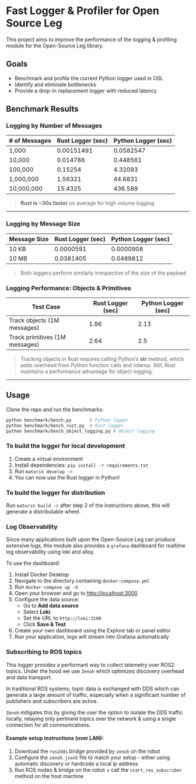 # Fast Logger & Profiler for Open Source Leg
This project aims to improve the performance of the logging & profiling module for the Open-Source Leg
library.

## Goals
- Benchmark and profile the current Python logger used in OSL
- Identify and eliminate bottlenecks
- Provide a drop-in replacement logger with reduced latency

## Benchmark Results

### Logging by Number of Messages
| # of Messages | Rust Logger (sec) | Python Logger (sec) |
| ------------- | ----------------- | ------------------- |
| 1,000         | 0.00151491        | 0.0582547           |
| 10,000        | 0.014786         | 0.448561            |
| 100,000       | 0.15254          | 4.32093             |
| 1,000,000     | 1.56321           | 44.6831             |
| 10,000,000    | 15.4325           | 436.589             |

> **Rust is ~30x faster** on average for high volume logging
---

### Logging by Message Size
| Message Size | Rust Logger (sec) | Python Logger (sec) |
| ------------ | ----------------- | ------------------- |
| 10 KB        | 0.0000591         | 0.0000908           |
| 10 MB        | 0.0381405         | 0.0489812          |

> Both loggers perform similarly irrespective of the size of the payload

### Logging Performance: Objects & Primitives
| Test Case              | Rust Logger (sec) | Python Logger (sec) |
| ---------------------- | ----------------- | ------------------- |
|  Track objects (1M messages) | 1.96           | 2.13             |
| Track primitives (1M messages)       | 2.64          | 2.5             |

> Tracking objects in Rust requires calling Python’s __str__ method, which adds overhead from Python function calls and interop. Still, Rust maintains a performance advantage for object logging.

---

## Usage

Clone the repo and run the benchmarks:
```bash
python benchmark/bench.py       # Python logger
python benchmark/bench_rust.py  # Rust logger
python benchmark/bench_object_logging.py # Object logging
```

### To build the logger for local development

1. Create a virtual environment
2. Install dependencies: `pip install -r requirements.txt`
3. Run `maturin develop -r`
4. You can now use the Rust logger in Python!

### To build the logger for distribution
Run `maturin build -r` after step 2 of the instructions above, this will generate a distributable wheel.

### Log Observability
Since many applications built upon the Open-Source Leg 
can produce extensive logs, this module also provides a `grafana` dashboard for realtime log observability using loki and alloy.

To use the dashboard:
  
1. Install Docker Desktop
2. Navigate to the directory containing `docker-compose.yml`
3. Run `docker-compose up -d`
4. Open your browser and go to [http://localhost:3000](http://localhost:3000)
5. Configure the data source:
   - Go to **Add data source**
   - Select **Loki**
   - Set the URL to `http://loki:3100`
   - Click **Save & Test**
6. Create your own dashboard using the Explore tab or panel editor
7. Run your application, logs will stream into Grafana automatically

### Subscribing to ROS topics
This logger provides a performant way to collect telemetry over ROS2 topics. Under the hood we use `Zenoh` which optimizes discovery overhead and data transport.

In traditional ROS systems, topic data is exchanged with DDS which can generate a large amount of traffic, especially when a significant number of publishers and subscribers are active. 

`Zenoh` mitigates this by giving the user the option to isolate the DDS traffic locally, relaying only pertinent topics over the network & using a single connection for all communications.

#### Example setup instructions (over LAN):
1. Download the `ros2dds` bridge provided by `zenoh` on the robot
2. Configure the `zenoh.json5` file to match your setup - either using automatic discovery or hardcode a local ip address
3. Run ROS nodes & bridge on the robot + call the `start_ros_subscriber` method on the host machine